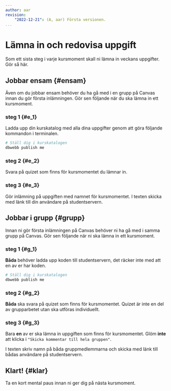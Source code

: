 ```yaml
---
author: aar
revision:
    "2022-12-21": (A, aar) Första versionen.
...
```

Lämna in och redovisa uppgift
====================================

Som ett sista steg i varje kursmoment skall ni lämna in veckans uppgifter. Gör så här.

<!--more-->


Jobbar ensam {#ensam}
---------------------------------------

Även om du jobbar ensam behöver du ha gå med i en grupp på Canvas innan du gör första inlämningen. Gör sen följande när du ska lämna in ett kursmoment.

### steg 1 {#e_1}

Ladda upp din kurskatalog med alla dina uppgifter genom att göra följande kommandon i terminalen.

```bash
# Ställ dig i kurskatalogen
dbwebb publish me
```

### steg 2 {#e_2}

Svara på quizet som finns för kursmomentet du lämnar in.


### steg 3 {#e_3}

Gör inlämning på uppgiften med namnet för kursmomentet. I texten skicka med länk till din användare på studentservern.



Jobbar i grupp {#grupp}
---------------------------------------


Innan ni gör första inlämningen på Canvas behöver ni ha gå med i samma grupp på Canvas. Gör sen följande när ni ska lämna in ett kursmoment.

### steg 1 {#g_1}

**Båda** behöver ladda upp koden till studentservern, det räcker inte med att en av er har koden.

```bash
# Ställ dig i kurskatalogen
dbwebb publish me
```

### steg 2 {#g_2}

**Båda** ska svara på quizet som finns för kursmomentet. Quizet är inte en del av grupparbetet utan ska utföras individuellt.


### steg 3 {#g_3}

Bara **en** av er ska lämna in uppgiften som finns för kursmomentet. Glöm **inte** att klicka i `"Skicka kommentar till hela gruppen"`.

I texten skriv namn på båda gruppmedlemmarna och skicka med länk till bådas användare på studentservern.



Klart! {#klar}
---------------------------------------

Ta en kort mental paus innan ni ger dig på nästa kursmoment.
